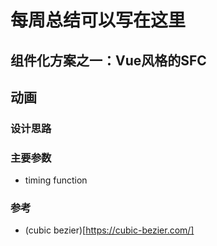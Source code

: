 # 每周总结可以写在这里

## 组件化方案之一：Vue风格的SFC

## 动画

### 设计思路

### 主要参数

- timing function

### 参考

- (cubic bezier)[https://cubic-bezier.com/]
